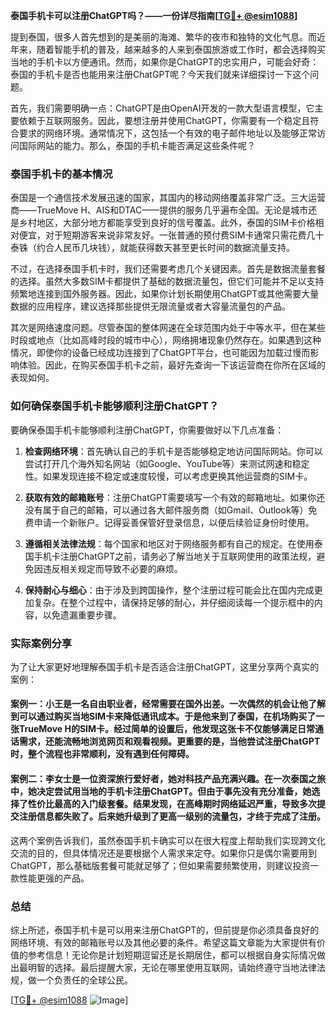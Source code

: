 **泰国手机卡可以注册ChatGPT吗？——一份详尽指南[[TG💪+ @esim1088](https://t.me/s/esim1088)]**

提到泰国，很多人首先想到的是美丽的海滩、繁华的夜市和独特的文化气息。而近年来，随着智能手机的普及，越来越多的人来到泰国旅游或工作时，都会选择购买当地的手机卡以方便通讯。然而，如果你是ChatGPT的忠实用户，可能会好奇：泰国的手机卡是否也能用来注册ChatGPT呢？今天我们就来详细探讨一下这个问题。

首先，我们需要明确一点：ChatGPT是由OpenAI开发的一款大型语言模型，它主要依赖于互联网服务。因此，要想注册并使用ChatGPT，你需要有一个稳定且符合要求的网络环境。通常情况下，这包括一个有效的电子邮件地址以及能够正常访问国际网站的能力。那么，泰国的手机卡能否满足这些条件呢？

### 泰国手机卡的基本情况

泰国是一个通信技术发展迅速的国家，其国内的移动网络覆盖非常广泛。三大运营商——TrueMove H、AIS和DTAC——提供的服务几乎遍布全国。无论是城市还是乡村地区，大部分地方都能享受到良好的信号覆盖。此外，泰国的SIM卡价格相对便宜，对于短期游客来说非常友好。一张普通的预付费SIM卡通常只需花费几十泰铢（约合人民币几块钱），就能获得数天甚至更长时间的数据流量支持。

不过，在选择泰国手机卡时，我们还需要考虑几个关键因素。首先是数据流量套餐的选择。虽然大多数SIM卡都提供了基础的数据流量包，但它们可能并不足以支持频繁地连接到国外服务器。因此，如果你计划长期使用ChatGPT或其他需要大量数据的应用程序，建议选择那些提供无限流量或者大容量流量包的产品。

其次是网络速度问题。尽管泰国的整体网速在全球范围内处于中等水平，但在某些时段或地点（比如高峰时段的城市中心），网络拥堵现象仍然存在。如果遇到这种情况，即使你的设备已经成功连接到了ChatGPT平台，也可能因为加载过慢而影响体验。因此，在购买泰国手机卡之前，最好先查询一下该运营商在你所在区域的表现如何。

### 如何确保泰国手机卡能够顺利注册ChatGPT？

要确保泰国手机卡能够顺利注册ChatGPT，你需要做好以下几点准备：

1. **检查网络环境**：首先确认自己的手机卡是否能够稳定地访问国际网站。你可以尝试打开几个海外知名网站（如Google、YouTube等）来测试网速和稳定性。如果发现连接不稳定或速度较慢，可以考虑更换其他运营商的SIM卡。

2. **获取有效的邮箱账号**：注册ChatGPT需要填写一个有效的邮箱地址。如果你还没有属于自己的邮箱，可以通过各大邮件服务商（如Gmail、Outlook等）免费申请一个新账户。记得妥善保管好登录信息，以便后续验证身份时使用。

3. **遵循相关法律法规**：每个国家和地区对于网络服务都有自己的规定。在使用泰国手机卡注册ChatGPT之前，请务必了解当地关于互联网使用的政策法规，避免因违反相关规定而导致不必要的麻烦。

4. **保持耐心与细心**：由于涉及到跨国操作，整个注册过程可能会比在国内完成更加复杂。在整个过程中，请保持足够的耐心，并仔细阅读每一个提示框中的内容，以免遗漏重要步骤。

### 实际案例分享

为了让大家更好地理解泰国手机卡是否适合注册ChatGPT，这里分享两个真实的案例：

#### 案例一：小王是一名自由职业者，经常需要在国外出差。一次偶然的机会让他了解到可以通过购买当地SIM卡来降低通讯成本。于是他来到了泰国，在机场购买了一张TrueMove H的SIM卡。经过简单的设置后，他发现这张卡不仅能够满足日常通话需求，还能流畅地浏览网页和观看视频。更重要的是，当他尝试注册ChatGPT时，整个流程也非常顺利，没有遇到任何障碍。

#### 案例二：李女士是一位资深旅行爱好者，她对科技产品充满兴趣。在一次泰国之旅中，她决定尝试用当地的手机卡注册ChatGPT。但由于事先没有充分准备，她选择了性价比最高的入门级套餐。结果发现，在高峰期时网络延迟严重，导致多次提交注册信息都失败了。后来她升级到了更高一级别的流量包，才终于完成了注册。

这两个案例告诉我们，虽然泰国手机卡确实可以在很大程度上帮助我们实现跨文化交流的目的，但具体情况还是要根据个人需求来定夺。如果你只是偶尔需要用到ChatGPT，那么基础版套餐可能就足够了；但如果需要频繁使用，则建议投资一款性能更强的产品。

### 总结

综上所述，泰国手机卡是可以用来注册ChatGPT的，但前提是你必须具备良好的网络环境、有效的邮箱账号以及其他必要的条件。希望这篇文章能为大家提供有价值的参考信息！无论你是计划短期逗留还是长期居住，都可以根据自身实际情况做出最明智的选择。最后提醒大家，无论在哪里使用互联网，请始终遵守当地法律法规，做一个负责任的全球公民。

[[TG💪+ @esim1088](https://t.me/s/esim1088) ![Image](https://i.postimg.cc/4NQfJmqS/Snipaste-2025-05-13-00-14-12.png)]